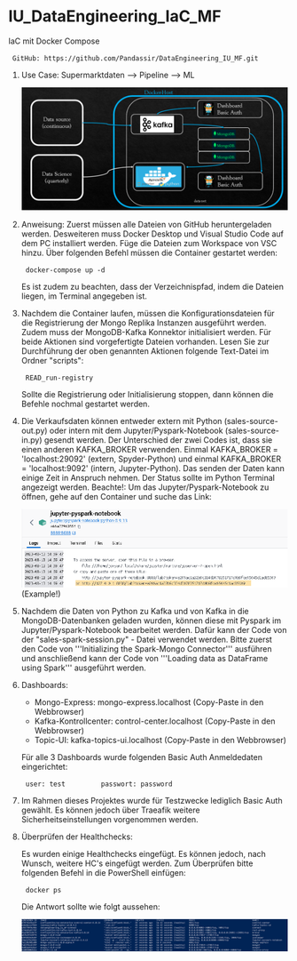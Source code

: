 # IU_DataEngineering_IaC_MF
IaC mit Docker Compose

     GitHub: https://github.com/Pandassir/DataEngineering_IU_MF.git

1) Use Case:
    Supermarktdaten --> Pipeline --> ML

    ![Alt text](image-1.png)

2) Anweisung:
    Zuerst müssen alle Dateien von GitHub heruntergeladen werden. Desweiteren muss Docker Desktop und Visual Studio Code auf dem PC installiert werden.
    Füge die Dateien zum Workspace von VSC hinzu.
    Über folgenden Befehl müssen die Container gestartet werden:

        docker-compose up -d
    
    Es ist zudem zu beachten, dass der Verzeichnispfad, indem die Dateien liegen, im Terminal angegeben ist.

3) Nachdem die Container laufen, müssen die Konfigurationsdateien für die Registrierung der Mongo Replika Instanzen ausgeführt werden.
    Zudem muss der MongoDB-Kafka Konnektor initialisiert werden. Für beide Aktionen sind vorgefertigte Dateien vorhanden. 
    Lesen Sie zur Durchführung der oben genannten Aktionen folgende Text-Datei im Ordner "scripts":

        READ_run-registry

    Sollte die Registrierung oder Initialisierung stoppen, dann können die Befehle nochmal gestartet werden.

4) Die Verkaufsdaten können entweder extern mit Python (sales-source-out.py) oder intern mit dem Jupyter/Pyspark-Notebook (sales-source-in.py)
    gesendt werden. Der Unterschied der zwei Codes ist, dass sie einen anderen KAFKA_BROKER verwenden. Einmal KAFKA_BROKER = 'localhost:29092' (extern, Spyder-Python) und einmal
    KAFKA_BROKER = 'localhost:9092' (intern, Jupyter-Python). Das senden der Daten kann einige Zeit in Anspruch nehmen. Der Status sollte im Python Terminal angezeigt werden.
    Beachte!: Um das Jupyter/Pyspark-Notebook zu öffnen, gehe auf den Container und suche das Link:

    ![Alt text](image.png) (Example!)

5) Nachdem die Daten von Python zu Kafka und von Kafka in die MongoDB-Datenbanken geladen wurden, können diese mit Pyspark im Jupyter/Pyspark-Notebook bearbeitet werden.
    Dafür kann der Code von der "sales-spark-session.py" - Datei verwendet werden. Bitte  zuerst den Code von '''Initializing the Spark-Mongo Connector''' ausführen und anschließend kann der Code von '''Loading data as DataFrame using Spark'''  ausgeführt werden.

6) Dashboards:
    - Mongo-Express:                mongo-express.localhost     (Copy-Paste in den Webbrowser)
    - Kafka-Kontrollcenter:         control-center.localhost    (Copy-Paste in den Webbrowser)
    - Topic-UI:                     kafka-topics-ui.localhost   (Copy-Paste in den Webbrowser)

    Für alle 3 Dashboards wurde folgenden Basic Auth Anmeldedaten eingerichtet:

        user: test         passwort: password

7) Im Rahmen dieses Projektes wurde für Testzwecke lediglich Basic Auth gewählt. Es können jedoch über Traeafik weitere Sicherheitseinstellungen vorgenommen werden. 

8) Überprüfen der Healthchecks:

    Es wurden einige Healthchecks eingefügt. Es können jedoch, nach Wunsch, weitere HC's eingefügt werden. Zum Überprüfen bitte folgenden Befehl in die PowerShell einfügen:

        docker ps
    
    Die Antwort sollte wie folgt aussehen:

    ![S](image-2.png)


